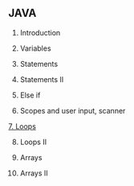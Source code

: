 ## JAVA

1. Introduction

2. Variables

3. Statements

4. Statements II

5. Else if

6. Scopes and user input, scanner

[7. Loops](https://github.com/bmalenovska/java/blob/main/loops.java)

8. Loops II

9. Arrays

10. Arrays II
